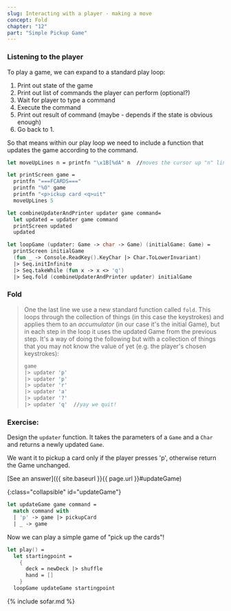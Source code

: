 ```yaml
---
slug: Interacting with a player - making a move
concept: Fold
chapter: "12"
part: "Simple Pickup Game"
---
```


### Listening to the player
To play a game, we can expand to a standard play loop:
1. Print out state of the game
2. Print out list of commands the player can perform (optional?)
4. Wait for player to type a command
5. Execute the command
6. Print out result of command (maybe - depends if the state is obvious enough)
7. Go back to 1.

So that means within our play loop we need to include a function that updates the game according to the command.
```fsharp
let moveUpLines n = printfn "\x1B[%dA" n  //moves the cursor up "n" lines

let printScreen game =
  printfn "===FCARDS==="
  printfn "%O" game
  printfn "<p>ickup card <q>uit"
  moveUpLines 5

let combineUpdaterAndPrinter updater game command= 
  let updated = updater game command
  printScreen updated
  updated 

let loopGame (updater: Game -> char -> Game) (initialGame: Game) = 
  printScreen initialGame
  (fun _ -> Console.ReadKey().KeyChar |> Char.ToLowerInvariant)
  |> Seq.initInfinite
  |> Seq.takeWhile (fun x -> x <> 'q')
  |> Seq.fold (combineUpdaterAndPrinter updater) initialGame
```

### Fold
> One the last line we use a new standard function called `fold`.
> This loops through the collection of things (in this case the keystrokes) and applies them to an _accumulator_ (in our case it's the initial Game),
> but in each step in the loop it uses the updated Game from the previous step.
> It's a way of doing the following but with a collection of things that you may not know the value of yet (e.g. the player's chosen keystrokes):
> ```fsharp
> game
> |> updater 'p'
> |> updater 'p'
> |> updater 'r'
> |> updater 'a'
> |> updater '?'
> |> updater 'q'  //yay we quit!
> ```

### Exercise:

Design the `updater` function.  It takes the parameters of a `Game` and a `Char` and returns a newly updated `Game`.

We want it to pickup a card only if the player presses 'p', otherwise return the Game unchanged.

[See an answer]({{ site.baseurl }}{{ page.url }}#updateGame)

{:class="collapsible" id="updateGame"}
```fsharp
let updateGame game command = 
  match command with 
  | 'p' -> game |> pickupCard
  | _ -> game
```

Now we can play a simple game of "pick up the cards"!

```fsharp
let play() =
  let startingpoint = 
    {
      deck = newDeck |> shuffle
      hand = []
    }
  loopGame updateGame startingpoint
```

{% include sofar.md %}